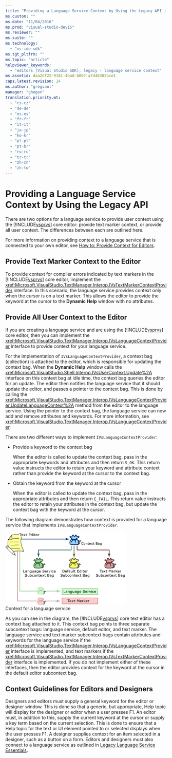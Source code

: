```yaml
---
title: "Providing a Language Service Context by Using the Legacy API | Microsoft Docs"
ms.custom: ""
ms.date: "11/04/2016"
ms.prod: "visual-studio-dev15"
ms.reviewer: ""
ms.suite: ""
ms.technology: 
  - "vs-ide-sdk"
ms.tgt_pltfrm: ""
ms.topic: "article"
helpviewer_keywords: 
  - "editors [Visual Studio SDK], legacy - language service context"
ms.assetid: daa2df22-9181-4bad-b007-a7d40302bce1
caps.latest.revision: 14
ms.author: "gregvanl"
manager: "ghogen"
translation.priority.mt: 
  - "cs-cz"
  - "de-de"
  - "es-es"
  - "fr-fr"
  - "it-it"
  - "ja-jp"
  - "ko-kr"
  - "pl-pl"
  - "pt-br"
  - "ru-ru"
  - "tr-tr"
  - "zh-cn"
  - "zh-tw"
---
```

# Providing a Language Service Context by Using the Legacy API
There are two options for a language service to provide user context using the [!INCLUDE[vsprvs](../code-quality/includes/vsprvs_md.md)] core editor: provide text marker context, or provide all user context. The differences between each are outlined here.  
  
 For more information on providing context to a language service that is connected to your own editor, see [How to: Provide Context for Editors](../extensibility/how-to-provide-context-for-editors.md).  
  
## Provide Text Marker Context to the Editor  
 To provide context for compiler errors indicated by text markers in the [!INCLUDE[vsprvs](../code-quality/includes/vsprvs_md.md)] core editor, implement the <xref:Microsoft.VisualStudio.TextManager.Interop.IVsTextMarkerContextProvider> interface. In this scenario, the language service provides context only when the cursor is on a text marker. This allows the editor to provide the keyword at the cursor to the **Dynamic Help** window with no attributes.  
  
## Provide All User Context to the Editor  
 If you are creating a language service and are using the [!INCLUDE[vsprvs](../code-quality/includes/vsprvs_md.md)] core editor, then you can implement the <xref:Microsoft.VisualStudio.TextManager.Interop.IVsLanguageContextProvider> interface to provide context for your language service.  
  
 For the implementation of `IVsLanguageContextProvider`, a context bag (collection) is attached to the editor, which is responsible for updating the context bag. When the **Dynamic Help** window calls the <xref:Microsoft.VisualStudio.Shell.Interop.IVsUserContext.Update%2A> interface on this context bag at idle time, the context bag queries the editor for an update. The editor then notifies the language service that it should update the editor, and passes a pointer to the context bag. This is done by calling the <xref:Microsoft.VisualStudio.TextManager.Interop.IVsLanguageContextProvider.UpdateLanguageContext%2A> method from the editor to the language service. Using the pointer to the context bag, the language service can now add and remove attributes and keywords. For more information, see <xref:Microsoft.VisualStudio.TextManager.Interop.IVsLanguageContextProvider>.  
  
 There are two different ways to implement `IVsLanguageContextProvider`:  
  
-   Provide a keyword to the context bag  
  
     When the editor is called to update the context bag, pass in the appropriate keywords and attributes and then return `S_OK`. This return value instructs the editor to retain your keyword and attribute context rather than provide the keyword at the cursor to the context bag.  
  
-   Obtain the keyword from the keyword at the cursor  
  
     When the editor is called to update the context bag, pass in the appropriate attributes and then return `E_FAIL`. This return value instructs the editor to retain your attributes in the context bag, but update the context bag with the keyword at the cursor.  
  
 The following diagram demonstrates how context is provided for a language service that implements `IVsLanguageContextProvider`.  
  
 ![LangServiceImplementation2 graphic](../extensibility/media/vslanguageservice2.gif "vsLanguageService2")  
Context for a language service  
  
 As you can see in the diagram, the [!INCLUDE[vsprvs](../code-quality/includes/vsprvs_md.md)] core text editor has a context bag attached to it. This context bag points to three separate subcontext bags: language service, default editor, and text marker. The language service and text marker subcontext bags contain attributes and keywords for the language service if the <xref:Microsoft.VisualStudio.TextManager.Interop.IVsLanguageContextProvider> interface is implemented, and text markers if the <xref:Microsoft.VisualStudio.TextManager.Interop.IVsTextMarkerContextProvider> interface is implemented. If you do not implement either of these interfaces, then the editor provides context for the keyword at the cursor in the default editor subcontext bag.  
  
## Context Guidelines for Editors and Designers  
 Designers and editors must supply a general keyword for the editor or designer window. This is done so that a generic, but appropriate, Help topic will display for the designer or editor when a user presses F1. An editor must, in addition to this, supply the current keyword at the cursor or supply a key term based on the current selection. This is done to ensure that a Help topic for the text or UI element pointed to or selected displays when the user presses F1. A designer supplies context for an item selected in a designer, such as a button on a form. Editors and designers must also connect to a language service as outlined in [Legacy Language Service Essentials](../extensibility/internals/legacy-language-service-essentials.md).